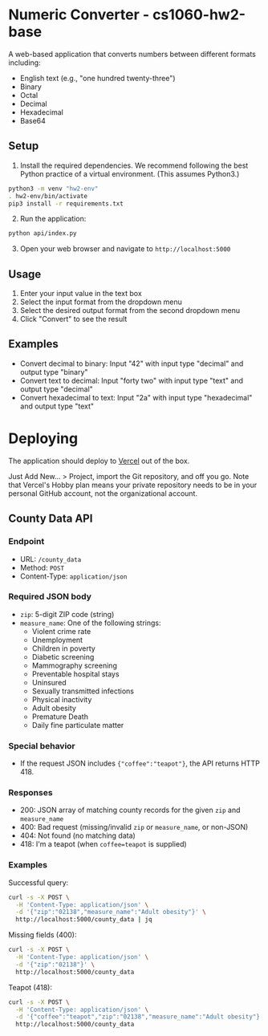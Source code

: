 # Numeric Converter - cs1060-hw2-base

A web-based application that converts numbers between different formats including:
- English text (e.g., "one hundred twenty-three")
- Binary
- Octal
- Decimal
- Hexadecimal
- Base64

## Setup

1. Install the required dependencies. We recommend following the best Python practice of a virtual environment. (This assumes Python3.)
```bash
python3 -m venv "hw2-env"
. hw2-env/bin/activate
pip3 install -r requirements.txt
```

2. Run the application:
```bash
python api/index.py
```

3. Open your web browser and navigate to `http://localhost:5000`

## Usage

1. Enter your input value in the text box
2. Select the input format from the dropdown menu
3. Select the desired output format from the second dropdown menu
4. Click "Convert" to see the result

## Examples

- Convert decimal to binary: Input "42" with input type "decimal" and output type "binary"
- Convert text to decimal: Input "forty two" with input type "text" and output type "decimal"
- Convert hexadecimal to text: Input "2a" with input type "hexadecimal" and output type "text"

# Deploying
The application should deploy to [Vercel](https://vercel.com?utm_source=github&utm_medium=readme&utm_campaign=vercel-examples) 
out of the box.

Just Add New... > Project, import the Git repository, and off you go.
Note that Vercel's Hobby plan means your private repository needs to be
in your personal GitHub account, not the organizational account.

## County Data API

### Endpoint

- URL: `/county_data`
- Method: `POST`
- Content-Type: `application/json`

### Required JSON body

- `zip`: 5-digit ZIP code (string)
- `measure_name`: One of the following strings:
  - Violent crime rate
  - Unemployment
  - Children in poverty
  - Diabetic screening
  - Mammography screening
  - Preventable hospital stays
  - Uninsured
  - Sexually transmitted infections
  - Physical inactivity
  - Adult obesity
  - Premature Death
  - Daily fine particulate matter

### Special behavior

- If the request JSON includes `{"coffee":"teapot"}`, the API returns HTTP 418.

### Responses

- 200: JSON array of matching county records for the given `zip` and `measure_name`
- 400: Bad request (missing/invalid `zip` or `measure_name`, or non-JSON)
- 404: Not found (no matching data)
- 418: I'm a teapot (when `coffee=teapot` is supplied)

### Examples

Successful query:

```bash
curl -s -X POST \
  -H 'Content-Type: application/json' \
  -d '{"zip":"02138","measure_name":"Adult obesity"}' \
  http://localhost:5000/county_data | jq
```

Missing fields (400):

```bash
curl -s -X POST \
  -H 'Content-Type: application/json' \
  -d '{"zip":"02138"}' \
  http://localhost:5000/county_data
```

Teapot (418):

```bash
curl -s -X POST \
  -H 'Content-Type: application/json' \
  -d '{"coffee":"teapot","zip":"02138","measure_name":"Adult obesity"}' \
  http://localhost:5000/county_data
```
